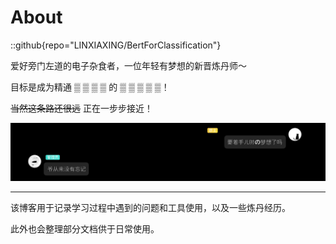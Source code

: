 # About
::github{repo="LINXIAXING/BertForClassification"}



爱好旁门左道的电子杂食者，一位年轻有梦想的新晋炼丹师～

目标是成为精通 ▒ ▒ ▒ ▒ 的 ▒ ▒ ▒ ▒ ▒！

~~当然这条路还很远~~ 正在一步步接近！

![dream](dream.png)

---



该博客用于记录学习过程中遇到的问题和工具使用，以及一些炼丹经历。

此外也会整理部分文档供于日常使用。